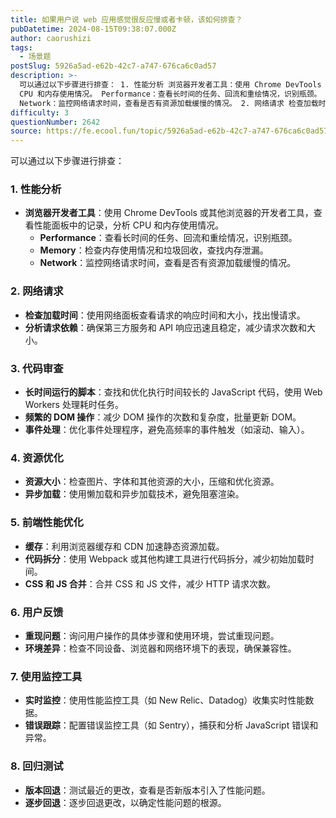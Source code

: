 ```yaml
---
title: 如果用户说 web 应用感觉很反应慢或者卡顿，该如何排查？
pubDatetime: 2024-08-15T09:38:07.000Z
author: caorushizi
tags:
  - 场景题
postSlug: 5926a5ad-e62b-42c7-a747-676ca6c0ad57
description: >-
  可以通过以下步骤进行排查： 1. 性能分析 浏览器开发者工具：使用 Chrome DevTools 或其他浏览器的开发者工具，查看性能面板中的记录，分析
  CPU 和内存使用情况。 Performance：查看长时间的任务、回流和重绘情况，识别瓶颈。 Memory：检查内存使用情况和垃圾回收，查找内存泄漏。
  Network：监控网络请求时间，查看是否有资源加载缓慢的情况。 2. 网络请求 检查加载时
difficulty: 3
questionNumber: 2642
source: https://fe.ecool.fun/topic/5926a5ad-e62b-42c7-a747-676ca6c0ad57
---
```


可以通过以下步骤进行排查：

### **1. 性能分析**

- **浏览器开发者工具**：使用 Chrome DevTools 或其他浏览器的开发者工具，查看性能面板中的记录，分析 CPU 和内存使用情况。
  - **Performance**：查看长时间的任务、回流和重绘情况，识别瓶颈。
  - **Memory**：检查内存使用情况和垃圾回收，查找内存泄漏。
  - **Network**：监控网络请求时间，查看是否有资源加载缓慢的情况。

### **2. 网络请求**

- **检查加载时间**：使用网络面板查看请求的响应时间和大小，找出慢请求。
- **分析请求依赖**：确保第三方服务和 API 响应迅速且稳定，减少请求次数和大小。

### **3. 代码审查**

- **长时间运行的脚本**：查找和优化执行时间较长的 JavaScript 代码，使用 Web Workers 处理耗时任务。
- **频繁的 DOM 操作**：减少 DOM 操作的次数和复杂度，批量更新 DOM。
- **事件处理**：优化事件处理程序，避免高频率的事件触发（如滚动、输入）。

### **4. 资源优化**

- **资源大小**：检查图片、字体和其他资源的大小，压缩和优化资源。
- **异步加载**：使用懒加载和异步加载技术，避免阻塞渲染。

### **5. 前端性能优化**

- **缓存**：利用浏览器缓存和 CDN 加速静态资源加载。
- **代码拆分**：使用 Webpack 或其他构建工具进行代码拆分，减少初始加载时间。
- **CSS 和 JS 合并**：合并 CSS 和 JS 文件，减少 HTTP 请求次数。

### **6. 用户反馈**

- **重现问题**：询问用户操作的具体步骤和使用环境，尝试重现问题。
- **环境差异**：检查不同设备、浏览器和网络环境下的表现，确保兼容性。

### **7. 使用监控工具**

- **实时监控**：使用性能监控工具（如 New Relic、Datadog）收集实时性能数据。
- **错误跟踪**：配置错误监控工具（如 Sentry），捕获和分析 JavaScript 错误和异常。

### **8. 回归测试**

- **版本回退**：测试最近的更改，查看是否新版本引入了性能问题。
- **逐步回退**：逐步回退更改，以确定性能问题的根源。
